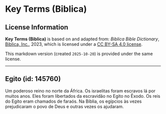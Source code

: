 # Key Terms (Biblica)

## License Information

**Key Terms (Biblica)** is based on and adapted from: _Biblica Bible Dictionary_, [Biblica, Inc.](https://www.biblica.com/), 2023, which is licensed under a [CC BY-SA 4.0 license](https://creativecommons.org/licenses/by-sa/4.0/legalcode.en).

This markdown version (created `2025-10-20`) is provided under the same license.



--------------------------------

## Egito (id: 145760)

Um poderoso reino no norte da África. Os israelitas foram escravos lá por muitos anos. Eles foram libertados da escravidão no Egito no Êxodo. Os reis do Egito eram chamados de faraós. Na Bíblia, os egípcios às vezes prejudicaram o povo de Deus e outras vezes os ajudaram.


